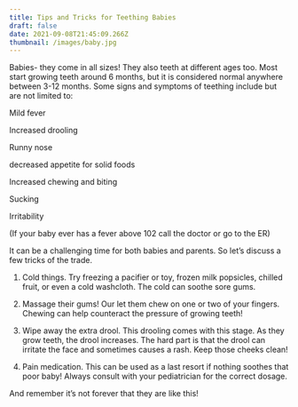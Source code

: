 ```yaml
---
title: Tips and Tricks for Teething Babies
draft: false
date: 2021-09-08T21:45:09.266Z
thumbnail: /images/baby.jpg
---
```

Babies- they come in all sizes! They also teeth at different ages too. Most start growing teeth around 6 months, but it is considered normal anywhere between 3-12 months. Some signs and symptoms of teething include but are not limited to:

Mild fever

Increased drooling

Runny nose

decreased appetite for solid foods

Increased chewing and biting

Sucking

Irritability

(If your baby ever has a fever above 102 call the doctor or go to the ER)

It can be a challenging time for both babies and parents. So let’s discuss a few tricks of the trade.

1. Cold things. Try freezing a pacifier or toy, frozen milk popsicles, chilled fruit, or even a cold washcloth. The cold can soothe sore gums.

2. Massage their gums! Our let them chew on one or two of your fingers. Chewing can help counteract the pressure of growing teeth!

3. Wipe away the extra drool. This drooling comes with this stage. As they grow teeth, the drool increases. The hard part is that the drool can irritate the face and sometimes causes a rash. Keep those cheeks clean!

4. Pain medication. This can be used as a last resort if nothing soothes that poor baby! Always consult with your pediatrician for the correct dosage.

And remember it’s not forever that they are like this!